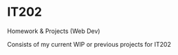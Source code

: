# IT202
Homework &amp; Projects (Web Dev)

Consists of my current WIP or previous projects for IT202